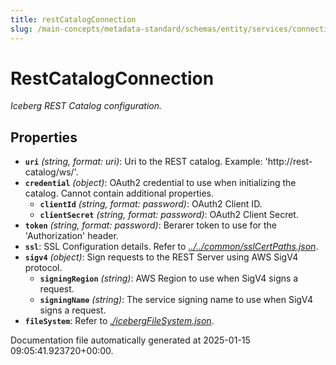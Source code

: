 ```yaml
---
title: restCatalogConnection
slug: /main-concepts/metadata-standard/schemas/entity/services/connections/database/iceberg/restcatalogconnection
---
```


# RestCatalogConnection

*Iceberg REST Catalog configuration.*

## Properties

- **`uri`** *(string, format: uri)*: Uri to the REST catalog. Example: 'http://rest-catalog/ws/'.
- **`credential`** *(object)*: OAuth2 credential to use when initializing the catalog. Cannot contain additional properties.
  - **`clientId`** *(string, format: password)*: OAuth2 Client ID.
  - **`clientSecret`** *(string, format: password)*: OAuth2 Client Secret.
- **`token`** *(string, format: password)*: Berarer token to use for the 'Authorization' header.
- **`ssl`**: SSL Configuration details. Refer to *[../../common/sslCertPaths.json](#/../common/sslCertPaths.json)*.
- **`sigv4`** *(object)*: Sign requests to the REST Server using AWS SigV4 protocol.
  - **`signingRegion`** *(string)*: AWS Region to use when SigV4 signs a request.
  - **`signingName`** *(string)*: The service signing name to use when SigV4 signs a request.
- **`fileSystem`**: Refer to *[./icebergFileSystem.json](#icebergFileSystem.json)*.


Documentation file automatically generated at 2025-01-15 09:05:41.923720+00:00.
